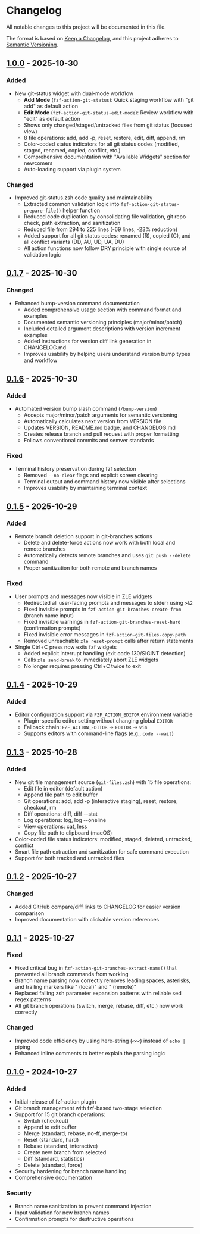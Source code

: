 # Changelog

<!-- markdownlint-configure-file { "MD024": { "siblings_only": true } } -->
<!-- markdownlint-disable MD013 -->

All notable changes to this project will be documented in this file.

The format is based on [Keep a Changelog](https://keepachangelog.com/en/1.0.0/),
and this project adheres to [Semantic Versioning](https://semver.org/spec/v2.0.0.html).

## [1.0.0] - 2025-10-30

### Added

- New git-status widget with dual-mode workflow
  - **Add Mode** (`fzf-action-git-status`): Quick staging workflow with "git add" as default action
  - **Edit Mode** (`fzf-action-git-status-edit-mode`): Review workflow with "edit" as default action
  - Shows only changed/staged/untracked files from git status (focused view)
  - 8 file operations: add, add -p, reset, restore, edit, diff, append, rm
  - Color-coded status indicators for all git status codes (modified, staged, renamed, copied, conflict, etc.)
  - Comprehensive documentation with "Available Widgets" section for newcomers
  - Auto-loading support via plugin system

### Changed

- Improved git-status.zsh code quality and maintainability
  - Extracted common validation logic into `fzf-action-git-status-prepare-file()` helper function
  - Reduced code duplication by consolidating file validation, git repo check, path extraction, and sanitization
  - Reduced file from 294 to 225 lines (-69 lines, -23% reduction)
  - Added support for all git status codes: renamed (R), copied (C), and all conflict variants (DD, AU, UD, UA, DU)
  - All action functions now follow DRY principle with single source of validation logic

## [0.1.7] - 2025-10-30

### Changed

- Enhanced bump-version command documentation
  - Added comprehensive usage section with command format and examples
  - Documented semantic versioning principles (major/minor/patch)
  - Included detailed argument descriptions with version increment examples
  - Added instructions for version diff link generation in CHANGELOG.md
  - Improves usability by helping users understand version bump types and workflow

## [0.1.6] - 2025-10-30

### Added

- Automated version bump slash command (`/bump-version`)
  - Accepts major/minor/patch arguments for semantic versioning
  - Automatically calculates next version from VERSION file
  - Updates VERSION, README.md badge, and CHANGELOG.md
  - Creates release branch and pull request with proper formatting
  - Follows conventional commits and semver standards

### Fixed

- Terminal history preservation during fzf selection
  - Removed `--no-clear` flags and explicit screen clearing
  - Terminal output and command history now visible after selections
  - Improves usability by maintaining terminal context

## [0.1.5] - 2025-10-29

### Added

- Remote branch deletion support in git-branches actions
  - Delete and delete-force actions now work with both local and remote branches
  - Automatically detects remote branches and uses `git push --delete` command
  - Proper sanitization for both remote and branch names

### Fixed

- User prompts and messages now visible in ZLE widgets
  - Redirected all user-facing prompts and messages to stderr using `>&2`
  - Fixed invisible prompts in `fzf-action-git-branches-create-from` (branch name input)
  - Fixed invisible warnings in `fzf-action-git-branches-reset-hard` (confirmation prompts)
  - Fixed invisible error messages in `fzf-action-git-files-copy-path`
  - Removed unreachable `zle reset-prompt` calls after return statements
- Single Ctrl+C press now exits fzf widgets
  - Added explicit interrupt handling (exit code 130/SIGINT detection)
  - Calls `zle send-break` to immediately abort ZLE widgets
  - No longer requires pressing Ctrl+C twice to exit

## [0.1.4] - 2025-10-29

### Added

- Editor configuration support via `FZF_ACTION_EDITOR` environment variable
  - Plugin-specific editor setting without changing global `EDITOR`
  - Fallback chain: `FZF_ACTION_EDITOR` → `EDITOR` → `vim`
  - Supports editors with command-line flags (e.g., `code --wait`)

## [0.1.3] - 2025-10-28

### Added

- New git file management source (`git-files.zsh`) with 15 file operations:
  - Edit file in editor (default action)
  - Append file path to edit buffer
  - Git operations: add, add -p (interactive staging), reset, restore, checkout, rm
  - Diff operations: diff, diff --stat
  - Log operations: log, log --oneline
  - View operations: cat, less
  - Copy file path to clipboard (macOS)
- Color-coded file status indicators: modified, staged, deleted, untracked, conflict
- Smart file path extraction and sanitization for safe command execution
- Support for both tracked and untracked files

## [0.1.2] - 2025-10-27

### Changed

- Added GitHub compare/diff links to CHANGELOG for easier version comparison
- Improved documentation with clickable version references

## [0.1.1] - 2025-10-27

### Fixed

- Fixed critical bug in `fzf-action-git-branches-extract-name()` that prevented all branch commands from working
- Branch name parsing now correctly removes leading spaces, asterisks, and trailing markers like " (local)" and " (remote)"
- Replaced failing zsh parameter expansion patterns with reliable sed regex patterns
- All git branch operations (switch, merge, rebase, diff, etc.) now work correctly

### Changed

- Improved code efficiency by using here-string (`<<<`) instead of `echo |` piping
- Enhanced inline comments to better explain the parsing logic

## [0.1.0] - 2024-10-27

### Added

- Initial release of fzf-action plugin
- Git branch management with fzf-based two-stage selection
- Support for 15 git branch operations:
  - Switch (checkout)
  - Append to edit buffer
  - Merge (standard, rebase, no-ff, merge-to)
  - Reset (standard, hard)
  - Rebase (standard, interactive)
  - Create new branch from selected
  - Diff (standard, statistics)
  - Delete (standard, force)
- Security hardening for branch name handling
- Comprehensive documentation

### Security

- Branch name sanitization to prevent command injection
- Input validation for new branch names
- Confirmation prompts for destructive operations

---

[1.0.0]: https://github.com/byplayer/fzf-action/compare/v0.1.7...v1.0.0
[0.1.7]: https://github.com/byplayer/fzf-action/compare/v0.1.6...v0.1.7
[0.1.6]: https://github.com/byplayer/fzf-action/compare/v0.1.5...v0.1.6
[0.1.5]: https://github.com/byplayer/fzf-action/compare/v0.1.4...v0.1.5
[0.1.4]: https://github.com/byplayer/fzf-action/compare/v0.1.3...v0.1.4
[0.1.3]: https://github.com/byplayer/fzf-action/compare/v0.1.2...v0.1.3
[0.1.2]: https://github.com/byplayer/fzf-action/compare/v0.1.1...v0.1.2
[0.1.1]: https://github.com/byplayer/fzf-action/compare/v0.1.0...v0.1.1
[0.1.0]: https://github.com/byplayer/fzf-action/releases/tag/v0.1.0
